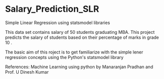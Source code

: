 # Salary_Prediction_SLR
Simple Linear Regression using statsmodel libraries

This data set contains salary of 50 students graduating MBA. This project predicts the salary of students based on their percentage of marks in grade 10 .

The basic aim of this roject is to get familiarize with the simple lener regression concepts using the Python's statsmodel library

References:
Machine Learning using python by Manaranjan Pradhan and Prof. U Dinesh Kumar
